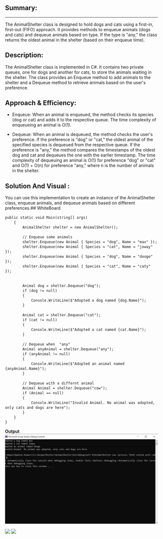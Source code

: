 ## Summary:
------------
The AnimalShelter class is designed to hold dogs and cats using a first-in, 
first-out (FIFO) approach. It provides methods to enqueue animals (dogs and cats)
and dequeue animals based on type. If the type is "any," 
the class returns the oldest animal in the shelter (based on their enqueue time).
## Description:

The AnimalShelter class is implemented in C#. It contains two private queues, one for dogs and another for cats, to store the animals waiting in the shelter. The class provides an Enqueue method to add animals to the shelter and a Dequeue method to retrieve animals based on the user's preference.
## Approach & Efficiency:
- Enqueue: When an animal is enqueued, the method checks its species (dog or cat) and adds it to the respective queue. The time complexity of enqueueing an animal is O(1).

- Dequeue: When an animal is dequeued, the method checks the user's preference. If the preference is "dog" or "cat," the oldest animal of the specified species is dequeued from the respective queue. If the preference is "any," the method compares the timestamps of the oldest dog and cat and dequeues the one with the earlier timestamp. The time complexity of dequeuing an animal is O(1) for preference "dog" or "cat" and O(1) + O(n) for preference "any," where n is the number of animals in the shelter.
## Solution And Visual :
You can use this implementation to create an instance of the AnimalShelter class, enqueue animals, and dequeue animals based on different preferences.## WhiteBoard   
  
    public static void Main(string[] args)
        {
            AnimalShelter shelter = new AnimalShelter();

            // Enqueue some animals
            shelter.Enqueue(new Animal { Species = "dog", Name = "max" });
            shelter.Enqueue(new Animal { Species = "cat", Name = "joway" });
            shelter.Enqueue(new Animal { Species = "dog", Name = "dooge" });
            shelter.Enqueue(new Animal { Species = "cat", Name = "caty" });

            
            Animal dog = shelter.Dequeue("dog");
            if (dog != null)
            {
                Console.WriteLine($"Adopted a dog named {dog.Name}");
            }

            Animal cat = shelter.Dequeue("cat");
            if (cat != null)
            {
                Console.WriteLine($"Adopted a cat named {cat.Name}");
            }

            // Dequeue when  "any"
            Animal anyAnimal = shelter.Dequeue("any");
            if (anyAnimal != null)
            {
                Console.WriteLine($"Adopted an animal named {anyAnimal.Name}");
            }

            // Dequeue with a differnt animal
            Animal Animal = shelter.Dequeue("cow");
            if (Animal == null)
            {
                Console.WriteLine("Invalid Animal. No animal was adopted, only cats and dogs are here");
            }
        }
    }

**Output**
![](./cc12.PNG)



![](./zip.jpg)
![](./zipping.jpg)

